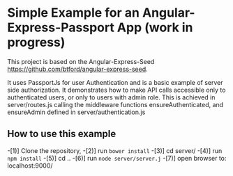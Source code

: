 # Simple Example for an Angular-Express-Passport App (work in progress)

This project is based on the Angular-Express-Seed https://github.com/btford/angular-express-seed.

It uses PassportJs for user Authentication and is a basic example of server side authorization. It demonstrates how to make API calls accessible only to authenticated users, or only to users with admin role. This is achieved in server/routes.js calling the middleware functions ensureAuthenticated, and ensureAdmin defined in server/authentication.js

## How to use this example

-[1)] Clone the repository,
-[2)] run `bower install` 
-[3)] cd server/ 
-[4)] run `npm install`
-[5)] cd ..
-[6)] run `node server/server.j`
-[7)] open browser to: localhost:9000/


    
